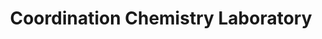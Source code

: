 ---
title: "Coordination Chemistry Laboratory"
draft: false

# page title background image
bg_image: "images/banner/bg1.jpg"

# meta description ~100 letters in Japanese
description : "Synthesis, Structures and Properties of Novel Metal Complexes"

# Research image
image: "images/labs/flask.jpg"

# interest

# taxonomy
la_group: "Material Chemistry" # 分子化学 | 物質化学 | 反応化学
keywords: ["Transition-metal and Lanthanoid Complexes", "Chirality", "Multinuclear Complex・Cluster Compounds"]

# faculties; label: true name and title
faculties:
- id: suzuki
  name: Prof. Takayoshi Suzuki


# contact info
contact:
- icon: ti-email
  link: mailto:suzuki@okayama-u.ac.jp
  name: suzuki@okayama-u.ac.jp
- icon: ti-mobile
  link: tel:086-251-7900
  name: 086-251-7900
- icon: ti-printer
  link: tel:086-251-7900
  name: FAX 086-251-7900


- name : "Coordination Chemistry Laboratory (Group Website)"
  icon : "ti-world" # icon pack : https://themify.me/themify-icons
  link : "http://chem.okayama-u.ac.jp/~complex/Coord.Chem/Home.html"

- name : "3-1-1 Tsushima-Naka, Kita Ward, Okayama City, Okayama 700-8530"
  icon : "ti-location-pin" # icon pack : https://themify.me/themify-icons
  link : "#"

# type
type: "laboratory"
---